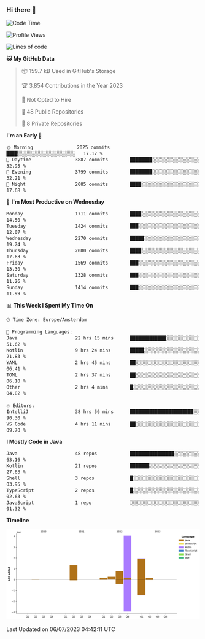 ### Hi there 👋


<!--START_SECTION:waka-->
![Code Time](http://img.shields.io/badge/Code%20Time-3%2C328%20hrs%206%20mins-blue)

![Profile Views](http://img.shields.io/badge/Profile%20Views-12-blue)

![Lines of code](https://img.shields.io/badge/From%20Hello%20World%20I%27ve%20Written-8.7%20million%20lines%20of%20code-blue)

**🐱 My GitHub Data** 

> 📦 159.7 kB Used in GitHub's Storage 
 > 
> 🏆 3,854 Contributions in the Year 2023
 > 
> 🚫 Not Opted to Hire
 > 
> 📜 48 Public Repositories 
 > 
> 🔑 8 Private Repositories 
 > 
**I'm an Early 🐤** 

```text
🌞 Morning                2025 commits        ████░░░░░░░░░░░░░░░░░░░░░   17.17 % 
🌆 Daytime                3887 commits        ████████░░░░░░░░░░░░░░░░░   32.95 % 
🌃 Evening                3799 commits        ████████░░░░░░░░░░░░░░░░░   32.21 % 
🌙 Night                  2085 commits        ████░░░░░░░░░░░░░░░░░░░░░   17.68 % 
```
📅 **I'm Most Productive on Wednesday** 

```text
Monday                   1711 commits        ████░░░░░░░░░░░░░░░░░░░░░   14.50 % 
Tuesday                  1424 commits        ███░░░░░░░░░░░░░░░░░░░░░░   12.07 % 
Wednesday                2270 commits        █████░░░░░░░░░░░░░░░░░░░░   19.24 % 
Thursday                 2080 commits        ████░░░░░░░░░░░░░░░░░░░░░   17.63 % 
Friday                   1569 commits        ███░░░░░░░░░░░░░░░░░░░░░░   13.30 % 
Saturday                 1328 commits        ███░░░░░░░░░░░░░░░░░░░░░░   11.26 % 
Sunday                   1414 commits        ███░░░░░░░░░░░░░░░░░░░░░░   11.99 % 
```


📊 **This Week I Spent My Time On** 

```text
🕑︎ Time Zone: Europe/Amsterdam

💬 Programming Languages: 
Java                     22 hrs 15 mins      █████████████░░░░░░░░░░░░   51.62 % 
Kotlin                   9 hrs 24 mins       █████░░░░░░░░░░░░░░░░░░░░   21.83 % 
YAML                     2 hrs 45 mins       ██░░░░░░░░░░░░░░░░░░░░░░░   06.41 % 
TOML                     2 hrs 37 mins       ██░░░░░░░░░░░░░░░░░░░░░░░   06.10 % 
Other                    2 hrs 4 mins        █░░░░░░░░░░░░░░░░░░░░░░░░   04.82 % 

🔥 Editors: 
IntelliJ                 38 hrs 56 mins      ███████████████████████░░   90.30 % 
VS Code                  4 hrs 11 mins       ██░░░░░░░░░░░░░░░░░░░░░░░   09.70 % 
```

**I Mostly Code in Java** 

```text
Java                     48 repos            ████████████████░░░░░░░░░   63.16 % 
Kotlin                   21 repos            ███████░░░░░░░░░░░░░░░░░░   27.63 % 
Shell                    3 repos             █░░░░░░░░░░░░░░░░░░░░░░░░   03.95 % 
TypeScript               2 repos             █░░░░░░░░░░░░░░░░░░░░░░░░   02.63 % 
JavaScript               1 repo              ░░░░░░░░░░░░░░░░░░░░░░░░░   01.32 % 
```



**Timeline**

![Lines of Code chart](https://raw.githubusercontent.com/powercasgamer/powercasgamer/master/assets/bar_graph.png)


 Last Updated on 06/07/2023 04:42:11 UTC
<!--END_SECTION:waka-->
